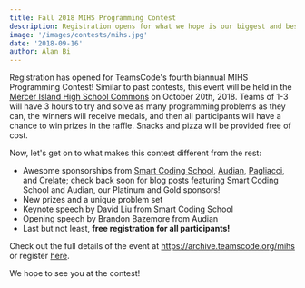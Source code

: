 ```yaml
---
title: Fall 2018 MIHS Programming Contest
description: Registration opens for what we hope is our biggest and best event yet. 
image: '/images/contests/mihs.jpg'
date: '2018-09-16'
author: Alan Bi
---
```


Registration has opened for TeamsCode's fourth biannual MIHS Programming Contest! Similar to past contests, this event will be held in the <a class="a" href="https://www.google.com/maps/dir/''/mercer+island+high+school/data=!4m5!4m4!1m0!1m2!1m1!1s0x54906bdae7961a9d:0x6e6caf34f523feb?sa=X&ved=2ahUKEwievorr45fdAhWEIjQIHTEbCswQ9RcwD3oECAoQEQ">Mercer Island High School Commons</a> on October 20th, 2018. Teams of 1-3 will have 3 hours to try and solve as many programming problems as they can, the winners will receive medals, and then all participants will have a chance to win prizes in the raffle. Snacks and pizza will be provided free of cost. 

Now, let's get on to what makes this contest different from the rest: 

- Awesome sponsorships from <a class="a" href="http://smartcodingschool.com/">Smart Coding School</a>, <a class="a" href="https://audian.com/">Audian</a>, <a class="a" href="https://www.pagliacci.com/">Pagliacci</a>, and <a class="a" href="https://www.crelate.com/">Crelate</a>; check back soon for blog posts featuring Smart Coding School and Audian, our Platinum and Gold sponsors!
- New prizes and a unique problem set
- Keynote speech by David Liu from Smart Coding School
- Opening speech by Brandon Bazemore from Audian
- Last but not least, **free registration for all participants!**

Check out the full details of the event at <a class="a" href="https://archive.teamscode.org/contests/fall-2018-mihs-programming-contest">https://archive.teamscode.org/mihs</a> or register <a class="a" href="https://teamscode.typeform.com/to/gzxD6v">here</a>. 

We hope to see you at the contest!
